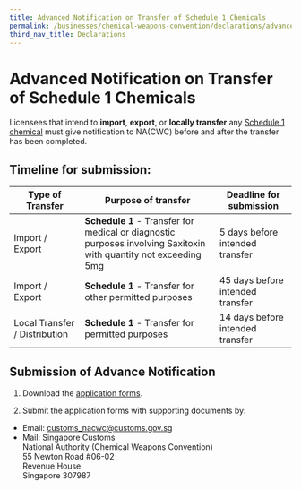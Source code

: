 ```yaml
---
title: Advanced Notification on Transfer of Schedule 1 Chemicals 
permalink: /businesses/chemical-weapons-convention/declarations/advanced-notification-on-transfer-of-schedule-1-chemicals
third_nav_title: Declarations
---
```


# Advanced Notification on Transfer of Schedule 1 Chemicals

Licensees that intend to  **import**,  **export**, or  **locally transfer** any  [Schedule 1 chemical](/files/businesses/Guide_to_NACWC_Lic_-_with_Sch_Chem_List-(2020).pdf)  must give notification to NA(CWC) before and after the transfer has been completed.

## Timeline for submission:

| Type of Transfer | Purpose of transfer | Deadline for submission |
|---|---|---|
| Import / Export | **Schedule 1** - Transfer for medical or diagnostic purposes involving Saxitoxin with quantity not exceeding 5mg | 5 days before intended transfer |
| Import / Export | **Schedule 1** - Transfer for other permitted purposes |  45 days before intended transfer |
| Local Transfer / Distribution | **Schedule 1** - Transfer for permitted purposes | 14 days before intended transfer |

## Submission of Advance Notification

1) Download the  [application forms](/eservices/customs-forms-and-service-links).

2) Submit the application forms with supporting documents by:

-   Email:  [customs_nacwc@customs.gov.sg](mailto:customs_nacwc@customs.gov.sg)
-   Mail: Singapore Customs  
    National Authority (Chemical Weapons Convention)  
    55 Newton Road #06-02  
    Revenue House  
    Singapore 307987
